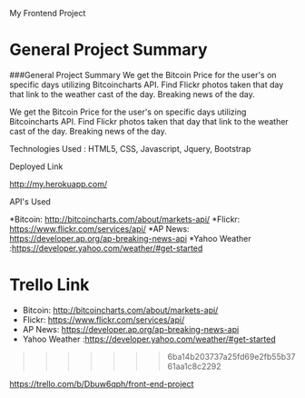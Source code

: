 My Frontend Project

General Project Summary
=======
###General Project Summary 
We get the Bitcoin Price for the user's on specific days utilizing  Bitcoincharts API. Find Flickr photos taken that day that link to the weather cast of the day. Breaking news of the day. 

We get the Bitcoin Price for the user's on specific days utilizing Bitcoincharts API. Find Flickr photos taken that day that link to the weather cast of the day. Breaking news of the day.

Technologies Used : HTML5, CSS, Javascript, Jquery, Bootstrap

Deployed Link

http://my.herokuapp.com/

API's Used

*Bitcoin: http://bitcoincharts.com/about/markets-api/ *Flickr: https://www.flickr.com/services/api/ *AP News: https://developer.ap.org/ap-breaking-news-api *Yahoo Weather :https://developer.yahoo.com/weather/#get-started


Trello Link
=======
* Bitcoin: http://bitcoincharts.com/about/markets-api/
* Flickr: https://www.flickr.com/services/api/
* AP News: https://developer.ap.org/ap-breaking-news-api
* Yahoo Weather :https://developer.yahoo.com/weather/#get-started
>>>>>>> 6ba14b203737a25fd69e2fb55b3761aa1c8c2292

https://trello.com/b/Dbuw6qph/front-end-project
